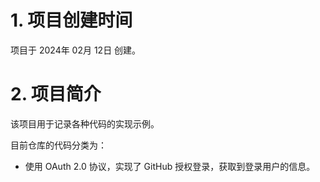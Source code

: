 # 1. 项目创建时间

项目于 2024年 02月 12日 创建。

# 2. 项目简介

该项目用于记录各种代码的实现示例。

目前仓库的代码分类为：

- 使用 OAuth 2.0 协议，实现了 GitHub 授权登录，获取到登录用户的信息。
